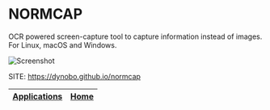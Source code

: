 # NORMCAP
 
 OCR powered screen-capture tool to capture information instead of images. For Linux, macOS and Windows.
 
 ![Screenshot](https://raw.githubusercontent.com/dynobo/normcap/main/assets/normcap.gif)
 
 SITE: https://dynobo.github.io/normcap

 | [Applications](https://portable-linux-apps.github.io/apps.html) | [Home](https://portable-linux-apps.github.io)
 | --- | --- |
